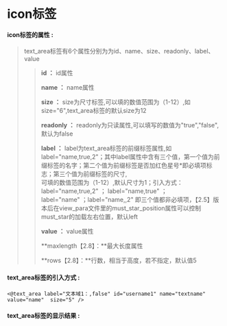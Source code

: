 # icon**标签**

#### icon**标签的属性 :**

> text\_area标签有6个属性分别为为id、name、size、readonly、label、value
>
> > **id ：** id属性
> >
> > **name ：** name属性
> >
> > **size ：** size为尺寸标签,可以填的数值范围为（1-12）,如size="6",text\_area标签的默认size为12
> >
> > **readonly ：** readonly为只读属性,可以填写的数值为"true","false",默认为false
> >
> > **label ：** label为text\_area标签的前缀标签属性,如label="name,true,2"；其中label属性中含有三个值，第一个值为前缀标签的名字；第二个值为前缀标签是否加红色星号\*即必填项标志；第三个值为前缀标签的尺寸,  
> > 可填的数值范围为（1-12）,默认尺寸为1；引入方式：label="name,true,2" ； label="name,true" ；  
> > label="name" ；label="name,,2" 即三个值都非必填项，【2.5】版本后在view\_para文件里的must\_star\_position属性可以控制must\_star的加载左右位置，默认left
> >
> > **value  ：** value属性
> >
> > **maxlength【2.8】：**最大长度属性
> >
> > **rows【2.8】：**行数，相当于高度，若不指定，默认值5

#### text\_area标签的引入方式 :

```
<@text_area label="文本域1：,false" id="username1" name="textname" value="name"  size="5" />
```

#### text\_area标签的显示结果 :



